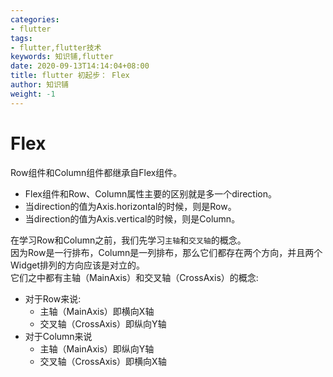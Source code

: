 ```yaml
---
categories:
- flutter
tags:
- flutter,flutter技术
keywords: 知识铺,flutter
date: 2020-09-13T14:14:04+08:00
title: flutter 初起步： Flex
author: 知识铺
weight: -1
---
```


# Flex

Row组件和Column组件都继承自Flex组件。

- Flex组件和Row、Column属性主要的区别就是多一个direction。
- 当direction的值为Axis.horizontal的时候，则是Row。
- 当direction的值为Axis.vertical的时候，则是Column。

在学习Row和Column之前，我们先学习`主轴`和`交叉轴`的概念。  
因为Row是一行排布，Column是一列排布，那么它们都存在两个方向，并且两个Widget排列的方向应该是对立的。  
它们之中都有主轴（MainAxis）和交叉轴（CrossAxis）的概念: 

- 对于Row来说:
    - 主轴（MainAxis）即横向X轴
    - 交叉轴（CrossAxis）即纵向Y轴
- 对于Column来说
    - 主轴（MainAxis）即纵向Y轴
    - 交叉轴（CrossAxis）即横向X轴

